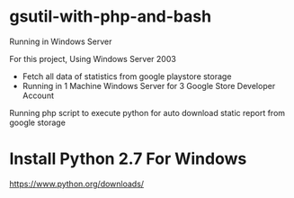 # gsutil-with-php-and-bash
Running in Windows Server

For this project, Using Windows Server 2003
- Fetch all data of statistics from google playstore storage
- Running in 1 Machine Windows Server for 3 Google Store Developer Account

Running php script to execute python for auto download static report from google storage

# Install Python 2.7 For Windows
https://www.python.org/downloads/
